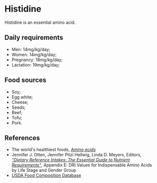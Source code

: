 # Histidine
Histidine is an essential amino acid.

## Daily requirements
- Men: 14mg/kg/day;
- Women: 14mg/kg/day;
- Pregnancy: 18mg/kg/day;
- Lactation: 19mg/kg/day;

## Food sources
- Soy;
- Egg white;
- Cheese;
- Seeds;
- Beef;
- Tofu;
- Pork.

## References
- The world's healthiest foods, [_Amino acids_](http://www.whfoods.com/genpage.php?tname=nutrient&dbid=129)
- Jennifer J. Otten, Jennifer Pitzi Hellwig, Linda D. Meyers, Editors, [_"Dietary Reference Intakes: The Essential Guide to Nutrient Requirements"_](https://www.amazon.com/Dietary-Reference-Intakes-Essential-Requirements/dp/0309157420), Appendix E: DRI Values for Indispensable Amino Acids by Life Stage and Gender Group
- [USDA Food Composition Database](https://ndb.nal.usda.gov/ndb/nutrients/report/nutrientsfrm?max=25&offset=0&totCount=0&nutrient1=512&nutrient2=&nutrient3=&subset=0&sort=c&measureby=g)